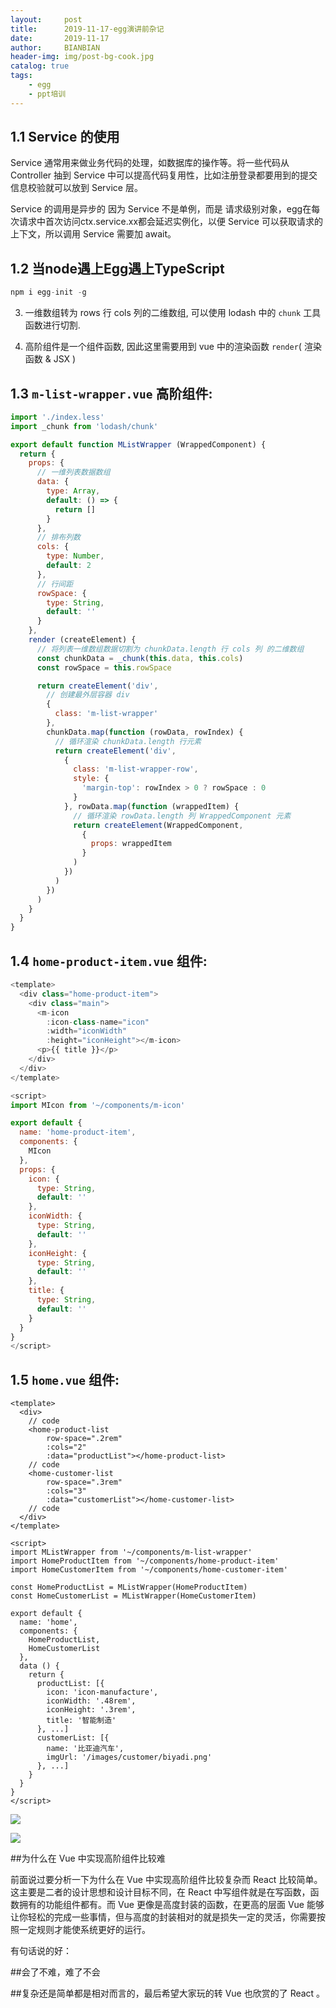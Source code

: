```yaml
---
layout:     post
title:      2019-11-17-egg演讲前杂记
date:       2019-11-17
author:    	BIANBIAN
header-img: img/post-bg-cook.jpg
catalog: true
tags:
    - egg
    - ppt培训
---
```


## 1.1 Service 的使用
Service 通常用来做业务代码的处理，如数据库的操作等。将一些代码从 Controller 抽到 Service 中可以提高代码复用性，比如注册登录都要用到的提交信息校验就可以放到 Service 层。

Service 的调用是异步的
因为 Service 不是单例，而是 请求级别对象，egg在每次请求中首次访问ctx.service.xx都会延迟实例化，以便 Service 可以获取请求的上下文，所以调用 Service 需要加 await。







## 1.2 当node遇上Egg遇上TypeScript

```javascript
npm i egg-init -g

```

3. 一维数组转为 rows 行 cols 列的二维数组, 可以使用 lodash 中的 `chunk` 工具函数进行切割.
 
4. 高阶组件是一个组件函数, 因此这里需要用到 vue 中的渲染函数 `render`( 渲染函数 & JSX )

## 1.3 `m-list-wrapper.vue` 高阶组件:


```javascript
import './index.less'
import _chunk from 'lodash/chunk'

export default function MListWrapper (WrappedComponent) {
  return {
    props: {
      // 一维列表数据数组
      data: {
        type: Array,
        default: () => {
          return []
        }
      },
      // 排布列数
      cols: {
        type: Number,
        default: 2
      },
      // 行间距
      rowSpace: {
        type: String,
        default: ''
      }
    },
    render (createElement) {
      // 将列表一维数组数据切割为 chunkData.length 行 cols 列 的二维数组
      const chunkData = _chunk(this.data, this.cols)
      const rowSpace = this.rowSpace

      return createElement('div',
        // 创建最外层容器 div
        {
          class: 'm-list-wrapper'
        },
        chunkData.map(function (rowData, rowIndex) {
          // 循环渲染 chunkData.length 行元素
          return createElement('div',
            {
              class: 'm-list-wrapper-row',
              style: {
                'margin-top': rowIndex > 0 ? rowSpace : 0
              }
            }, rowData.map(function (wrappedItem) {
              // 循环渲染 rowData.length 列 WrappedComponent 元素
              return createElement(WrappedComponent,
                {
                  props: wrappedItem
                }
              )
            })
          )
        })
      )
    }
  }
}

```



## 1.4 `home-product-item.vue`  组件:


```javascript
<template>
  <div class="home-product-item">
    <div class="main">
      <m-icon
        :icon-class-name="icon"
        :width="iconWidth"
        :height="iconHeight"></m-icon>
      <p>{{ title }}</p>
    </div>
  </div>
</template>

<script>
import MIcon from '~/components/m-icon'

export default {
  name: 'home-product-item',
  components: {
    MIcon
  },
  props: {
    icon: {
      type: String,
      default: ''
    },
    iconWidth: {
      type: String,
      default: ''
    },
    iconHeight: {
      type: String,
      default: ''
    },
    title: {
      type: String,
      default: ''
    }
  }
}
</script>
```


## 1.5 `home.vue` 组件:

```
<template>
  <div>
    // code
    <home-product-list
        row-space=".2rem"
        :cols="2"
        :data="productList"></home-product-list>
    // code
    <home-customer-list
        row-space=".3rem"
        :cols="3"
        :data="customerList"></home-customer-list>
    // code
  </div>
</template>

<script>
import MListWrapper from '~/components/m-list-wrapper'
import HomeProductItem from '~/components/home-product-item'
import HomeCustomerItem from '~/components/home-customer-item'

const HomeProductList = MListWrapper(HomeProductItem)
const HomeCustomerList = MListWrapper(HomeCustomerItem)

export default {
  name: 'home',
  components: {
    HomeProductList,
    HomeCustomerList
  },
  data () {
    return {
      productList: [{
        icon: 'icon-manufacture',
        iconWidth: '.48rem',
        iconHeight: '.3rem',
        title: '智能制造'
      }, ...]
      customerList: [{
        name: '比亚迪汽车',
        imgUrl: '/images/customer/biyadi.png'
      }, ...]
    }
  }
}
</script>

```
![](http://mx.meicloud.com/ask/uploads/article/20180719/7717c45baee80eb33a6c88fd43e561bb.png)


![](http://mx.meicloud.com/ask/uploads/article/20180719/0dd6db4645644065a4d4d58e4d862f71.png)


##为什么在 Vue 中实现高阶组件比较难

前面说过要分析一下为什么在 Vue 中实现高阶组件比较复杂而 React 比较简单。这主要是二者的设计思想和设计目标不同，在 React 中写组件就是在写函数，函数拥有的功能组件都有。而 Vue 更像是高度封装的函数，在更高的层面 Vue 能够让你轻松的完成一些事情，但与高度的封装相对的就是损失一定的灵活，你需要按照一定规则才能使系统更好的运行。

有句话说的好：

##会了不难，难了不会

##复杂还是简单都是相对而言的，最后希望大家玩的转 Vue 也欣赏的了 React 。

